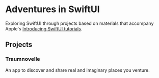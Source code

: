 # Adventures in SwiftUI

Exploring SwiftUI through projects based on materials that accompany Apple's [Introducing SwiftUI tutorials](https://developer.apple.com/tutorials/swiftui).

## Projects

### Traumnovelle

An app to discover and share real and imaginary places you venture.

